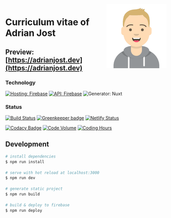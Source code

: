 <img src="./src/static/avatar.svg" alt="Avatar of Adrian Jost" height="200" align="right">

# Curriculum vitae of Adrian Jost

## Preview: [https://adrianjost.dev](https://adrianjost.dev)

### Technology

[![Hosting: Firebase](https://img.shields.io/badge/Hosting-firebase-yellow.svg?logo=firebase)](https://adrianjost.dev) [![API: Firebase](https://img.shields.io/badge/API-firebase-yellow.svg?logo=firebase)](https://adrianjost.dev) ![Generator: Nuxt](https://img.shields.io/badge/Generator-Nuxt.JS-darkgreen.svg?style=flat&logo=nuxt.js)

### Status

[![Build Status](https://travis-ci.com/adrianjost/Curriculum-Vitae.svg?branch=master)](https://travis-ci.com/adrianjost/Curriculum-Vitae) [![Greenkeeper badge](https://badges.greenkeeper.io/adrianjost/Curriculum-Vitae.svg)](https://greenkeeper.io/) [![Netlify Status](https://api.netlify.com/api/v1/badges/76d4368d-8878-4a88-ae7c-f3ea1afdc840/deploy-status)](https://app.netlify.com/sites/relaxed-poincare-913bee/deploys)

[![Codacy Badge](https://api.codacy.com/project/badge/Grade/d7b37affcb4540f59442d4f87bd88bb8)](https://www.codacy.com/app/adrianjost/Curriculum-Vitae?utm_source=github.com&utm_medium=referral&utm_content=adrianjost/Curriculum-Vitae&utm_campaign=Badge_Grade) [![Code Volume](https://api.gitential.com/accounts/1294/projects/1566/badges/code-volume.svg)](https://gitential.com/accounts/1294/projects/1566/share?uuid=257bc0bb-1c0e-4b35-9d83-4dcc4faca95a&utm_source=shield&utm_medium=shield&utm_campaign=1566) [![Coding Hours](https://api.gitential.com/accounts/1294/projects/1566/badges/coding-hours.svg)](https://gitential.com/accounts/1294/projects/1566/share?uuid=257bc0bb-1c0e-4b35-9d83-4dcc4faca95a&utm_source=shield&utm_medium=shield&utm_campaign=1566)

## Development

```bash
# install dependencies
$ npm run install

# serve with hot reload at localhost:3000
$ npm run dev

# generate static project
$ npm run build

# build & deploy to firebase
$ npm run deploy
```
